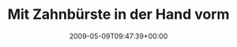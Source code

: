 ---
retweeted: false
source: <a href="http://twitter.com" rel="nofollow">Twitter Web Client</a>
entities:
  hashtags:
  - text: tipps
    indices:
    - '129'
    - '135'
  symbols: []
  user_mentions: []
  urls: []
display_text_range:
- '0'
- '135'
favorite_count: '0'
id_str: '1745281902'
truncated: false
retweet_count: '0'
id: '1745281902'
created_at: Sat May 09 09:47:39 +0000 2009
favorited: false
full_text: 'Mit Zahnbürste in der Hand vorm Spiegel zu My Children My Bride moshen.
  Growling geht am besten mit dem Mund voller Zahnpasta... #tipps'
lang: de
tags:
- tipps
- pesos:twitter
date: '2009-05-09T09:47:39+00:00'
src: https://twitter.com/bascht/status/1745281902
original_url: https://twitter.com/bascht/status/1745281902
type: twitter_tweet
text: 'Mit Zahnbürste in der Hand vorm Spiegel zu My Children My Bride moshen. Growling
  geht am besten mit dem Mund voller Zahnpasta... #tipps'
title: Mit Zahnbürste in der Hand vorm

---